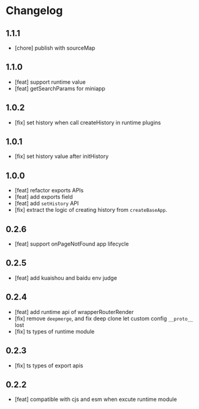 # Changelog

## 1.1.1

- [chore] publish with sourceMap

## 1.1.0

- [feat] support runtime value
- [feat] getSearchParams for miniapp

## 1.0.2

- [fix] set history when call createHistory in runtime plugins

## 1.0.1

- [fix] set history value after initHistory

## 1.0.0

- [feat] refactor exports APIs
- [feat] add exports field
- [feat] add `setHistory` API
- [fix] extract the logic of creating history from `createBaseApp`.

## 0.2.6

- [feat] support onPageNotFound app lifecycle

## 0.2.5

- [feat] add kuaishou and baidu env judge

## 0.2.4

- [feat] add runtime api of wrapperRouterRender
- [fix] remove `deepmerge`, and fix deep clone let custom config `__proto__` lost
- [fix] ts types of runtime module

## 0.2.3

- [fix] ts types of export apis

## 0.2.2

- [feat] compatible with cjs and esm when excute runtime module
